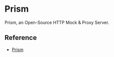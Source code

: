# Prism

Prism, an Open-Source HTTP Mock & Proxy Server.

## Reference

- [Prism](https://stoplight.io/open-source/prism)
